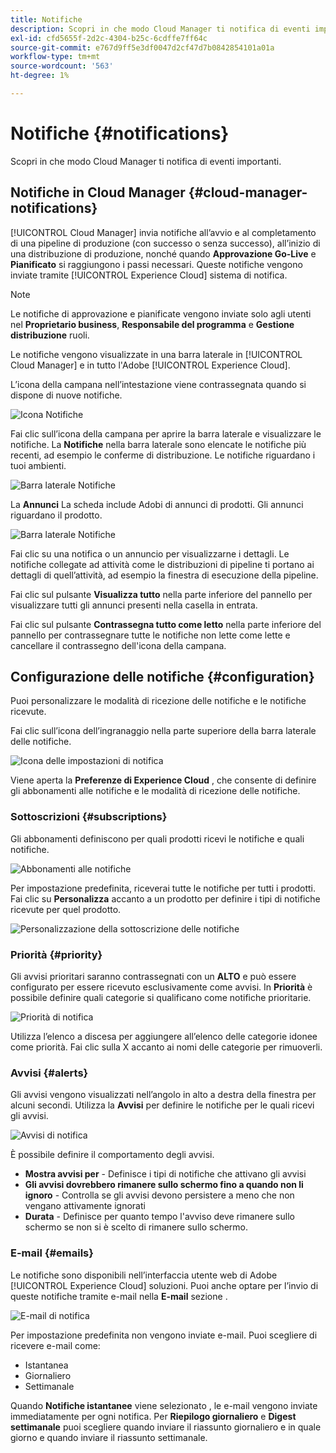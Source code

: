 ```yaml
---
title: Notifiche
description: Scopri in che modo Cloud Manager ti notifica di eventi importanti.
exl-id: cfd5655f-2d2c-4304-b25c-6cdffe7ff64c
source-git-commit: e767d9ff5e3df0047d2cf47d7b0842854101a01a
workflow-type: tm+mt
source-wordcount: '563'
ht-degree: 1%

---
```



# Notifiche {#notifications}

Scopri in che modo Cloud Manager ti notifica di eventi importanti.

## Notifiche in Cloud Manager {#cloud-manager-notifications}

[!UICONTROL Cloud Manager] invia notifiche all’avvio e al completamento di una pipeline di produzione (con successo o senza successo), all’inizio di una distribuzione di produzione, nonché quando **Approvazione Go-Live** e **Pianificato** si raggiungono i passi necessari. Queste notifiche vengono inviate tramite [!UICONTROL Experience Cloud] sistema di notifica.

>[!NOTE]
>
>Le notifiche di approvazione e pianificate vengono inviate solo agli utenti nel **Proprietario business**, **Responsabile del programma** e **Gestione distribuzione** ruoli.

Le notifiche vengono visualizzate in una barra laterale in [!UICONTROL Cloud Manager] e in tutto l&#39;Adobe [!UICONTROL Experience Cloud].

L’icona della campana nell’intestazione viene contrassegnata quando si dispone di nuove notifiche.

![Icona Notifiche](/help/assets/notifications-bell-badged.png)

Fai clic sull’icona della campana per aprire la barra laterale e visualizzare le notifiche. La **Notifiche** nella barra laterale sono elencate le notifiche più recenti, ad esempio le conferme di distribuzione. Le notifiche riguardano i tuoi ambienti.

![Barra laterale Notifiche](/help/assets/notifications-activities.png)

La **Annunci** La scheda include Adobi di annunci di prodotti. Gli annunci riguardano il prodotto.

![Barra laterale Notifiche](/help/assets/notificaitons-announcements.png)

Fai clic su una notifica o un annuncio per visualizzarne i dettagli. Le notifiche collegate ad attività come le distribuzioni di pipeline ti portano ai dettagli di quell’attività, ad esempio la finestra di esecuzione della pipeline.

Fai clic sul pulsante **Visualizza tutto** nella parte inferiore del pannello per visualizzare tutti gli annunci presenti nella casella in entrata.

Fai clic sul pulsante **Contrassegna tutto come letto** nella parte inferiore del pannello per contrassegnare tutte le notifiche non lette come lette e cancellare il contrassegno dell&#39;icona della campana.

## Configurazione delle notifiche {#configuration}

Puoi personalizzare le modalità di ricezione delle notifiche e le notifiche ricevute.

Fai clic sull’icona dell’ingranaggio nella parte superiore della barra laterale delle notifiche.

![Icona delle impostazioni di notifica](/help/assets/notifications-configuration.png)

Viene aperta la **Preferenze di Experience Cloud** , che consente di definire gli abbonamenti alle notifiche e le modalità di ricezione delle notifiche.

### Sottoscrizioni {#subscriptions}

Gli abbonamenti definiscono per quali prodotti ricevi le notifiche e quali notifiche.

![Abbonamenti alle notifiche](/help/assets/notifications-subscriptions.png)

Per impostazione predefinita, riceverai tutte le notifiche per tutti i prodotti. Fai clic su **Personalizza** accanto a un prodotto per definire i tipi di notifiche ricevute per quel prodotto.

![Personalizzazione della sottoscrizione delle notifiche](/help/assets/notifications-subscriptions-customize.png)

### Priorità {#priority}

Gli avvisi prioritari saranno contrassegnati con un **ALTO** e può essere configurato per essere ricevuto esclusivamente come avvisi. In **Priorità** è possibile definire quali categorie si qualificano come notifiche prioritarie.

![Priorità di notifica](/help/assets/notifications-priority.png)

Utilizza l’elenco a discesa per aggiungere all’elenco delle categorie idonee come priorità. Fai clic sulla X accanto ai nomi delle categorie per rimuoverli.

### Avvisi {#alerts}

Gli avvisi vengono visualizzati nell’angolo in alto a destra della finestra per alcuni secondi. Utilizza la **Avvisi** per definire le notifiche per le quali ricevi gli avvisi.

![Avvisi di notifica](/help/assets/notifications-alerts.png)

È possibile definire il comportamento degli avvisi.

* **Mostra avvisi per** - Definisce i tipi di notifiche che attivano gli avvisi
* **Gli avvisi dovrebbero rimanere sullo schermo fino a quando non li ignoro** - Controlla se gli avvisi devono persistere a meno che non vengano attivamente ignorati
* **Durata** - Definisce per quanto tempo l&#39;avviso deve rimanere sullo schermo se non si è scelto di rimanere sullo schermo.

### E-mail {#emails}

Le notifiche sono disponibili nell’interfaccia utente web di Adobe [!UICONTROL Experience Cloud] soluzioni. Puoi anche optare per l’invio di queste notifiche tramite e-mail nella **E-mail** sezione .

![E-mail di notifica](/help/assets/notifications-emails.png)

Per impostazione predefinita non vengono inviate e-mail. Puoi scegliere di ricevere e-mail come:

* Istantanea
* Giornaliero
* Settimanale

Quando **Notifiche istantanee** viene selezionato , le e-mail vengono inviate immediatamente per ogni notifica. Per **Riepilogo giornaliero** e **Digest settimanale** puoi scegliere quando inviare il riassunto giornaliero e in quale giorno e quando inviare il riassunto settimanale.
